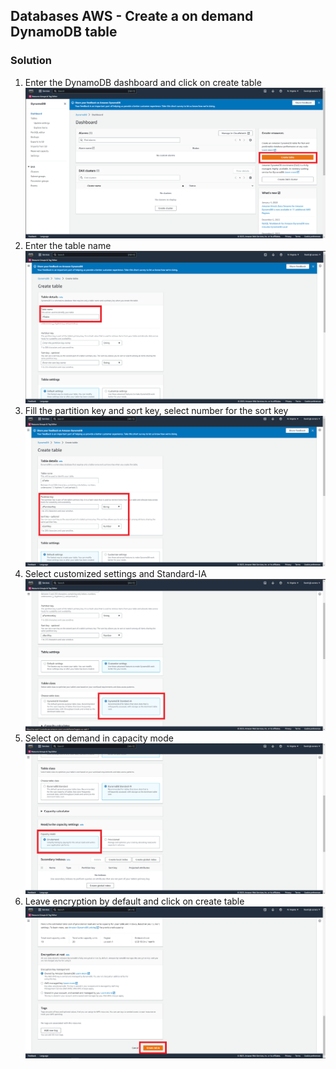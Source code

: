 ## Databases AWS - Create a on demand DynamoDB table

### Solution

1. Enter the DynamoDB dashboard and click on create table ![1](images/1.png)
2. Enter the table name ![2](images/2.png)
3. Fill the partition key and sort key, select number for the sort key ![3](images/3.png)
4. Select customized settings and Standard-IA ![4](images/4.png)
5. Select on demand in capacity mode ![5](images/5.png)
6. Leave encryption by default and click on create table ![6](images/6.png)